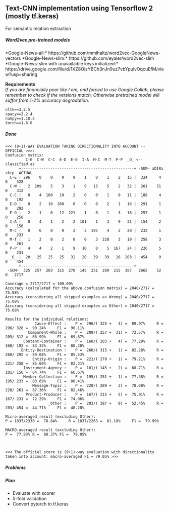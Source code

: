 ## Text-CNN implementation using Tensorflow 2 (mostly tf.keras)  
For semantic relation extraction

<h5>Word2vec pre-trained models</h5>
*Google-News-all:* https://github.com/mmihaltz/word2vec-GoogleNews-vectors  
*Google-News-slim:* https://github.com/eyaler/word2vec-slim  
*Google-News-slim with unavailaible keys initialized:* https://drive.google.com/file/d/1XZ8OizYBCh3nJn9uz7vbYpuivOqcuEfM/view?usp=sharing 


**Requirements** \
*If you are financially poor like I am, and forced to use Google Collab,
please remember to check if the versions match.
Otherwise pretrained model will suffer from 1-2% accuracy degradation.*

    nltk==3.2.5
    spacy==2.2.4
    numpy==1.18.5
    torch==1.6.0
    
##### Done 
```
<<< (9+1)-WAY EVALUATION TAKING DIRECTIONALITY INTO ACCOUNT -- OFFICIAL >>>:
Confusion matrix:
         C-E  C-W  C-C  E-D  E-O  I-A  M-C  M-T  P-P  _O_ <-- classified as
      +--------------------------------------------------+ -SUM- xDIRx skip  ACTUAL
  C-E | 296    0    0    0    9    1    0    1    2   15 |  324     4     0    328
  C-W |   2  209    5    3    1    9   13    5    2   32 |  281    31     0    312
  C-C |   0    4  160   10    2    0    0    1    0   11 |  188     4     0    192
  E-D |   0    2   10  260    0    0    0    2    1   16 |  291     1     0    292
  E-O |   2    1    0   12  221    1    0    1    3   16 |  257     1     0    258
  I-A |   0    4    1    2    2  101    1    3    9   31 |  154     2     0    156
  M-C |   0    6    0    0    2    3  195    4    2   20 |  232     1     0    233
  M-T |   1    2    0    2    0    0    3  228    3   19 |  258     3     0    261
  P-P |   4    4    2    1    9   10    0    5  167   24 |  226     5     0    231
  _O_ |  20   25   25   25   32   20   39   39   26  203 |  454     0     0    454
      +--------------------------------------------------+
 -SUM-  325  257  203  315  278  145  251  289  215  387   2665    52     0   2717

Coverage = 2717/2717 = 100.00%
Accuracy (calculated for the above confusion matrix) = 2040/2717 = 75.08%
Accuracy (considering all skipped examples as Wrong) = 2040/2717 = 75.08%
Accuracy (considering all skipped examples as Other) = 2040/2717 = 75.08%

Results for the individual relations:
             Cause-Effect :    P =  296/( 325 +   4) =  89.97%     R =  296/ 328 =  90.24%     F1 =  90.11%
          Component-Whole :    P =  209/( 257 +  31) =  72.57%     R =  209/ 312 =  66.99%     F1 =  69.67%
        Content-Container :    P =  160/( 203 +   4) =  77.29%     R =  160/ 192 =  83.33%     F1 =  80.20%
       Entity-Destination :    P =  260/( 315 +   1) =  82.28%     R =  260/ 292 =  89.04%     F1 =  85.53%
            Entity-Origin :    P =  221/( 278 +   1) =  79.21%     R =  221/ 258 =  85.66%     F1 =  82.31%
        Instrument-Agency :    P =  101/( 145 +   2) =  68.71%     R =  101/ 156 =  64.74%     F1 =  66.67%
        Member-Collection :    P =  195/( 251 +   1) =  77.38%     R =  195/ 233 =  83.69%     F1 =  80.41%
            Message-Topic :    P =  228/( 289 +   3) =  78.08%     R =  228/ 261 =  87.36%     F1 =  82.46%
         Product-Producer :    P =  167/( 215 +   5) =  75.91%     R =  167/ 231 =  72.29%     F1 =  74.06%
                   _Other :    P =  203/( 387 +   0) =  52.45%     R =  203/ 454 =  44.71%     F1 =  48.28%

Micro-averaged result (excluding Other):
P = 1837/2330 =  78.84%     R = 1837/2263 =  81.18%     F1 =  79.99%

MACRO-averaged result (excluding Other):
P =  77.93%	R =  80.37%	F1 =  79.05%



<<< The official score is (9+1)-way evaluation with directionality taken into account: macro-averaged F1 = 79.05% >>>
```
##### Problems

##### Plan
- Evaluate with scorer
- 5-fold validation
- Convert pytorch to tf.keras
